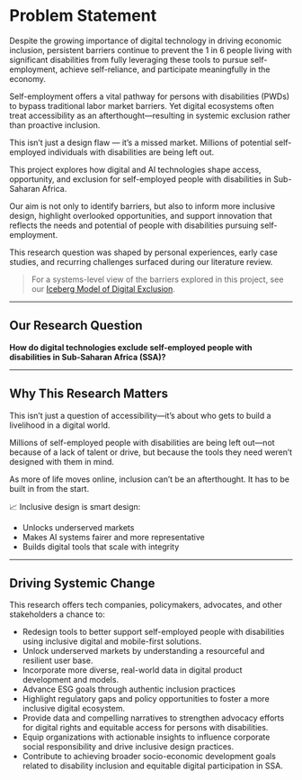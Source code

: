 # Problem Statement

Despite the growing importance of digital technology in driving economic
inclusion, persistent barriers continue to prevent the 1 in 6 people living
with significant disabilities from fully leveraging these tools to pursue
self-employment, achieve self-reliance, and participate meaningfully
in the economy.

Self-employment offers a vital pathway for persons with disabilities (PWDs)
to bypass traditional labor market barriers. Yet digital ecosystems often
treat accessibility as an afterthought—resulting in systemic exclusion rather
than proactive inclusion.

This isn’t just a design flaw — it’s a missed market. Millions of
potential self-employed individuals with disabilities are being left out.

This project explores how digital and AI technologies shape access,
opportunity, and exclusion for self-employed people with disabilities
in Sub-Saharan Africa.

Our aim is not only to identify barriers, but also to inform more inclusive
design, highlight overlooked opportunities, and support innovation that
reflects the needs and potential of people with disabilities pursuing self-employment.

This research question was shaped by personal experiences, early case studies,
and recurring challenges surfaced during our literature review.

> For a systems-level view of the barriers explored in this
> project, see our
> [Iceberg Model of Digital Exclusion](background_review.md#63-iceberg-model-of-digital-exclusion).

---

## Our Research Question

**How do digital technologies exclude self-employed people with disabilities in
Sub-Saharan Africa (SSA)?**

---

## Why This Research Matters

This isn’t just a question of accessibility—it’s about who gets to build
a livelihood in a digital world.

Millions of self-employed people with disabilities are being left out—not
because of a lack of talent or drive, but because the tools they need
weren’t designed with them in mind.

As more of life moves online, inclusion can’t be an afterthought.
It has to be built in from the start.

📈 Inclusive design is smart design:

* Unlocks underserved markets
* Makes AI systems fairer and more representative
* Builds digital tools that scale with integrity

---

## Driving Systemic Change

This research offers tech companies, policymakers, advocates, and
other stakeholders a chance to:

* Redesign tools to better support self-employed people with disabilities
  using inclusive digital and mobile-first solutions.
* Unlock underserved markets by understanding a resourceful and resilient user base.
* Incorporate more diverse, real-world data in digital product development and models.
* Advance ESG goals through authentic inclusion practices
* Highlight regulatory gaps and policy opportunities to foster a more
  inclusive digital ecosystem.
* Provide data and compelling narratives to strengthen advocacy efforts for
  digital rights and equitable access for persons with disabilities.
* Equip organizations with actionable insights to influence corporate social
  responsibility and drive inclusive design practices.
* Contribute to achieving broader socio-economic development goals related to
  disability inclusion and equitable digital participation in SSA.
